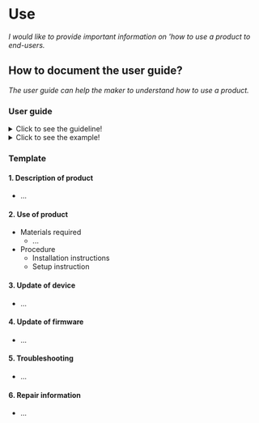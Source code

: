 # **Use**

*I would like to provide important information on 'how to use a product to end-users.*

## **How to document the user guide?**

*The user guide can help the maker to understand how to use a product.* 

### **User guide** 
<details>
  <summary>Click to see the guideline!</summary>
 
 - **Definition:** *The user guide consists of translating what’s not comprehensible to a plain language for everyone to understand and, it helps non-technical people pinpoint and solve problems without expert assistance.*

  ```
What should include the documentation of the user guide?

1. Description of the device of the product including:
   - Device name and its defintion 
   - Teach the essentials and technical specifications 
2. Use of the product and its device consist of 
   - Materials required
      - App
      - Software
      - Firmware
   - Procedure
      - Installation instructions including:  
         - Firmware
         - Software
         - App
      - Setup instruction containing 
         - Software
         - Firmware
         - App
3. Illustrate how to update the device 
4. Explains how to update the firmware to the latest version
5. Troubleshooting section  
   - Instructions on how to solve problems
   - Reporting problems and issues on the forums and chat
6. Repair information (refer to maintenance)

How to visualize the process of user guide ?
1. Images 
2. Videos 
  ```
 </details>
 
 <details>
  <summary>Click to see the example!</summary>
 
 *Some examples of open-source projects that show the user guide.*
  
 #### *Example 1:* [PSLab oscilloscope](https://docs.pslab.io/tutorials/oscilloscope.html#tutorials-oscilloscope--page-root) 
  
 #### *Example 2:* [PX4 vision userguide](https://docs.px4.io/master/en/#how-do-i-get-started)
 
 #### *Example 3:* [Echopen project](https://echopen.gitbooks.io/echopen_prototyping/content/introduction/new_introduction.html) 
 
 #### *Example 4:* [Poppy project ]( https://docs.poppy-project.org/en/)
 
 #### *Example 5:* [FarmBot Genesis V1.5 ]( https://genesis.farm.bot/v1.5/Extras/troubleshooting)
</details>

### Template

  #### 1. Description of product
  * ...
     
 #### 2. Use of product
  * Materials required
      * ...
  * Procedure
      * Installation instructions
      * Setup instruction
 
#### 3. Update of device
 * ...
#### 4. Update of firmware
 * ...
#### 5. Troubleshooting
 * ...
#### 6. Repair information
 * ...

